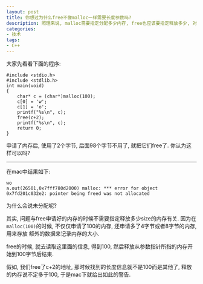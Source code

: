 ```yaml
---
layout: post
title: 你想过为什么free不像malloc一样需要长度参数吗?
description: 照理来说, malloc需要指定分配多少内存, free也应该要指定释放多少, 对吧?
categories:
- 技术
tags:
- C++
---
```


大家先看看下面的程序:

```
#include <stdio.h>
#include <stdlib.h>
int main(void)
{
    char* c = (char*)malloc(100);
    c[0] = 'w';
    c[1] = 'o';
    printf("%s\n", c);
    free(c+2);
    printf("%s\n", c);
    return 0;
}
```

申请了内存后, 使用了2个字节, 后面98个字节不用了, 就把它们free了.
你认为这样可以吗?

---

在mac中结果如下:

```
wo
a.out(26501,0x7fff780d2000) malloc: *** error for object 0x7fd201c032e2: pointer being freed was not allocated
```

为什么会说未分配呢?

其实, 问题与free申请好的内存的时候不需要指定释放多少size的内存有关.
因为在```malloc(100)```的时候, 不仅仅申请了100的内存, 还申请多了4字节或者8字节的内存, 用来存放
额外的数据来记录内存的大小.

free的时候, 就去读取这里面的信息, 得到100, 然后释放从参数指针所指的内存开始到100字节后结束.

假如, 我们free了c+2的地址, 那时候找到的长度信息就不是100而是其他了, 释放的内存说不定多于100, 于是mac下就给出如此的警告.
